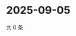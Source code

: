# 2025-09-05

共 0 条

<!-- BEGIN ZHIHUVIDEO -->
<!-- 最后更新时间 Fri Sep 05 2025 05:09:57 GMT+0800 (China Standard Time) -->

<!-- END ZHIHUVIDEO -->
